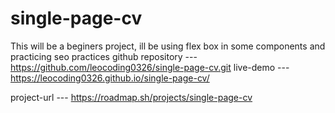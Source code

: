 # single-page-cv
This will be a beginers project, ill be using flex box in some components and practicing seo practices
github repository --- https://github.com/leocoding0326/single-page-cv.git
live-demo --- https://leocoding0326.github.io/single-page-cv/

project-url --- https://roadmap.sh/projects/single-page-cv